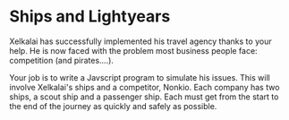 # Ships and Lightyears

Xelkalai has successfully implemented his travel agency
thanks to your help. He is now faced with the problem
most business people face: competition (and pirates....).


Your job is to write a Javscript program to simulate his
issues. This will involve Xelkalai's ships and a competitor,
Nonkio. Each company has two ships, a scout ship and a
passenger ship. Each must get from the start to the end
of the journey as quickly and safely as possible.
